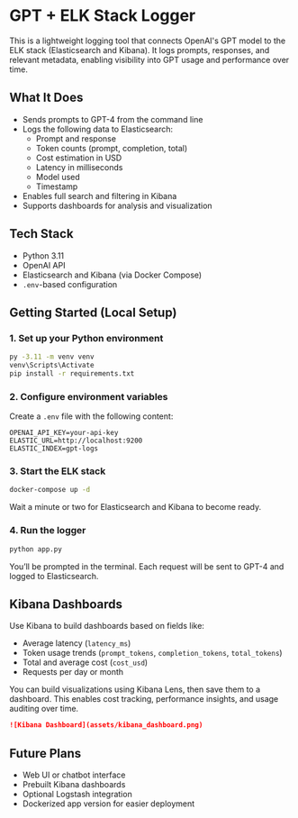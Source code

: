 # GPT + ELK Stack Logger

This is a lightweight logging tool that connects OpenAI's GPT model to the ELK stack (Elasticsearch and Kibana). It logs prompts, responses, and relevant metadata, enabling visibility into GPT usage and performance over time.

## What It Does

- Sends prompts to GPT-4 from the command line
- Logs the following data to Elasticsearch:
  - Prompt and response
  - Token counts (prompt, completion, total)
  - Cost estimation in USD
  - Latency in milliseconds
  - Model used
  - Timestamp
- Enables full search and filtering in Kibana
- Supports dashboards for analysis and visualization

## Tech Stack

- Python 3.11
- OpenAI API
- Elasticsearch and Kibana (via Docker Compose)
- `.env`-based configuration

## Getting Started (Local Setup)

### 1. Set up your Python environment

```bash
py -3.11 -m venv venv
venv\Scripts\Activate
pip install -r requirements.txt
```

### 2. Configure environment variables

Create a `.env` file with the following content:

```
OPENAI_API_KEY=your-api-key
ELASTIC_URL=http://localhost:9200
ELASTIC_INDEX=gpt-logs
```

### 3. Start the ELK stack

```bash
docker-compose up -d
```

Wait a minute or two for Elasticsearch and Kibana to become ready.

### 4. Run the logger

```bash
python app.py
```

You’ll be prompted in the terminal. Each request will be sent to GPT-4 and logged to Elasticsearch.

## Kibana Dashboards

Use Kibana to build dashboards based on fields like:

- Average latency (`latency_ms`)
- Token usage trends (`prompt_tokens`, `completion_tokens`, `total_tokens`)
- Total and average cost (`cost_usd`)
- Requests per day or month

You can build visualizations using Kibana Lens, then save them to a dashboard. This enables cost tracking, performance insights, and usage auditing over time.


```md
![Kibana Dashboard](assets/kibana_dashboard.png)
```

## Future Plans

- Web UI or chatbot interface
- Prebuilt Kibana dashboards
- Optional Logstash integration
- Dockerized app version for easier deployment
